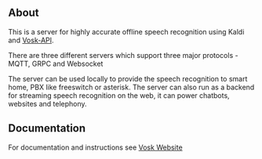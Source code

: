 ## About

This is a server for highly accurate offline speech recognition using
Kaldi and [Vosk-API](https://github.com/alphacep/vosk-api).

There are three different servers which support three major protocols - MQTT, GRPC and Websocket

The server can be used locally to provide the speech recognition to smart
home, PBX like freeswitch or asterisk. The server can also run as a
backend for streaming speech recognition on the web, it can power
chatbots, websites and telephony.

## Documentation

For documentation and instructions see [Vosk Website](https://alphacephei.com/vosk/server)
